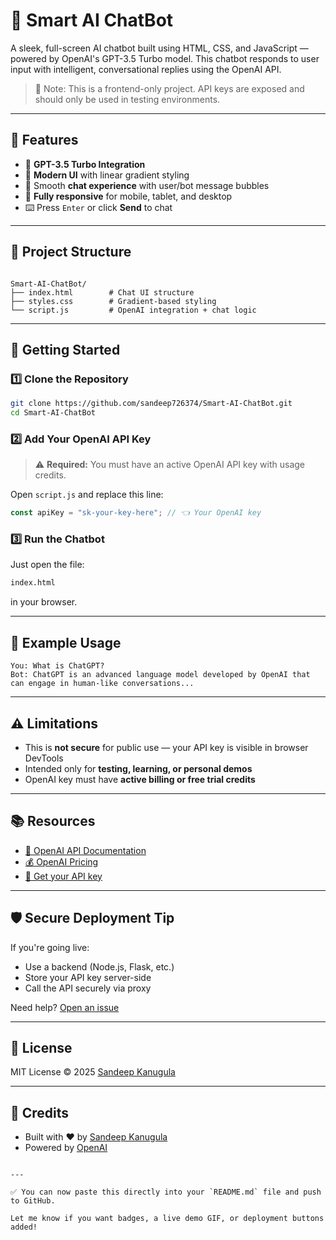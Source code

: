 
# 💬 Smart AI ChatBot

A sleek, full-screen AI chatbot built using HTML, CSS, and JavaScript — powered by OpenAI's GPT-3.5 Turbo model. This chatbot responds to user input with intelligent, conversational replies using the OpenAI API.

> 🔐 Note: This is a frontend-only project. API keys are exposed and should only be used in testing environments.

---

## 🌟 Features

- 🧠 **GPT-3.5 Turbo Integration**  
- 🎨 **Modern UI** with linear gradient styling  
- 💬 Smooth **chat experience** with user/bot message bubbles  
- 📱 **Fully responsive** for mobile, tablet, and desktop  
- ⌨️ Press `Enter` or click **Send** to chat

---

## 📁 Project Structure

```

Smart-AI-ChatBot/
├── index.html        # Chat UI structure
├── styles.css        # Gradient-based styling
└── script.js         # OpenAI integration + chat logic

````

---

## 🚀 Getting Started

### 1️⃣ Clone the Repository

```bash
git clone https://github.com/sandeep726374/Smart-AI-ChatBot.git
cd Smart-AI-ChatBot
````

### 2️⃣ Add Your OpenAI API Key

> ⚠️ **Required:** You must have an active OpenAI API key with usage credits.

Open `script.js` and replace this line:

```js
const apiKey = "sk-your-key-here"; // 👈 Your OpenAI key
```

### 3️⃣ Run the Chatbot

Just open the file:

```bash
index.html
```

in your browser.

---

## 📝 Example Usage

```plaintext
You: What is ChatGPT?
Bot: ChatGPT is an advanced language model developed by OpenAI that can engage in human-like conversations...
```

---

## ⚠️ Limitations

* This is **not secure** for public use — your API key is visible in browser DevTools
* Intended only for **testing, learning, or personal demos**
* OpenAI key must have **active billing or free trial credits**

---

## 📚 Resources

* [🔗 OpenAI API Documentation](https://platform.openai.com/docs)
* [💰 OpenAI Pricing](https://openai.com/pricing)
* [🔑 Get your API key](https://platform.openai.com/api-keys)

---

## 🛡️ Secure Deployment Tip

If you're going live:

* Use a backend (Node.js, Flask, etc.)
* Store your API key server-side
* Call the API securely via proxy

Need help? [Open an issue](https://github.com/sandeep726374/Smart-AI-ChatBot/issues)

---

## 📄 License

MIT License © 2025 [Sandeep Kanugula](https://github.com/sandeep726374)

---

## 🙌 Credits

* Built with ❤️ by [Sandeep Kanugula](https://github.com/sandeep726374)
* Powered by [OpenAI](https://openai.com/)

```

---

✅ You can now paste this directly into your `README.md` file and push to GitHub.

Let me know if you want badges, a live demo GIF, or deployment buttons added!
```
